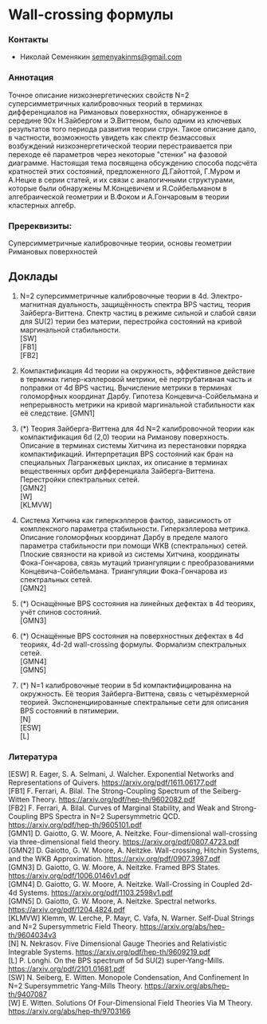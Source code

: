 # Wall-crossing формулы

### Контакты

* Николай Семенякин <semenyakinms@gmail.com>

### Аннотация
Точное описание низкоэнергетических свойств N=2 суперсимметричных калибровочных теорий в терминах дифференциалов на Римановых поверхностях, обнаруженное в середине 90х Н.Зайбергом и Э.Виттеном, было одним из ключевых результатов того периода развития теории струн. Такое описание дало, в частности, возможность увидеть как спектр безмассовых возбуждений низкоэнергетической теории перестраивается при переходе её параметров через некоторые "стенки" на фазовой диаграмме. Настоящая тема посвящена обсуждению способа подсчёта кратностей этих состояний, предложенного Д.Гайоттой, Г.Муром и А.Нецке в серии статей, и их связи с аналогичными структурами, которые были обнаружены М.Концевичем и Я.Сойбельманом в алгебраической геометрии и В.Фоком и А.Гончаровым в теории кластерных алгебр.  

### Пререквизиты:
Суперсимметричные калибровочные теории, основы геометрии Римановых поверхностей  

## Доклады

1. N=2 суперсимметричные калибровочные теории в 4d. Электро-магнитная дуальность, защищённость спектра BPS частиц, теория Зайберга-Виттена. Спектр частиц в режиме сильной и слабой связи для SU(2) терии без материи, перестройка состояний на кривой маргинальной стабильности.  
[SW]  
[FB1]  
[FB2]  

2. Компактификация 4d теории на окружность, эффективное действие в терминах гипер-кэллеровой метрики, её пертрубативная часть и поправки от 4d BPS частиц. Вычисление метрики в терминах голоморфных координат Дарбу. Гипотеза Концевича-Сойбельмана и непрерывность метрики на кривой маргинальной стабильности как её следствие.
[GMN1]  

3. (*) Теория Зайберга-Виттена для 4d N=2 калибровочной теории как компактификация 6d (2,0) теории на Риманову поверхность. Описание в терминах системы Хитчина из перестановки порядка компактификаций. Интерпретация BPS состояний как бран на специальных Лагранжевых циклах, их описание в терминах вещественных орбит дифференциала Зайберга-Виттена. Перестройки спектральных сетей.  
[GMN2]  
[W]  
[KLMVW]  

4. Система Хитчина как гиперкэллеров фактор, зависимость от комплексного параметра стабильности. Гиперкэллерова метрика. Описание голоморфных координат Дарбу в пределе малого параметра стабильности при помощи WKB (спектральных) сетей. Плоские связности на кривой из системы Хитчина, координаты Фока-Гончарова, связь мутаций триангуляции с преобразованиями Концевича-Сойбельмана. Триангуляции Фока-Гончарова из спектральных сетей.  
[GMN2]  

5. (*) Оснащённые BPS состояния на линейных дефектах в 4d теориях, учёт спинов состояний.  
[GMN3]  

6. (*) Оснащённые BPS состояния на поверхностных дефектах в 4d теориях, 4d-2d wall-crossing формулы. Формализм спектральных сетей.  
[GMN4]  
[GMN5]  

7. (*) N=1 калибровочные теории в 5d компактифицированна на окружность. Её теория Зайберга-Виттена, связь с четырёхмерной теорией. Экспоненциированные спектральные сети для описания BPS состояний в пятимерии.  
[N]  
[ESW]  
[L]  

### Литература
[ESW] R. Eager, S. A. Selmani, J. Walcher. Exponential Networks and Representations of Quivers. <https://arxiv.org/pdf/1611.06177.pdf>  
[FB1] F. Ferrari, A. Bilal. The Strong-Coupling Spectrum of the Seiberg-Witten Theory. <https://arxiv.org/pdf/hep-th/9602082.pdf>  
[FB2] F. Ferrari, A. Bilal. Curves of Marginal Stability, and Weak and Strong-Coupling BPS Spectra in N=2 Supersymmetric QCD. <https://arxiv.org/pdf/hep-th/9605101.pdf>  
[GMN1] D. Gaiotto, G. W. Moore, A. Neitzke. Four-dimensional wall-crossing via three-dimensional field theory. <https://arxiv.org/pdf/0807.4723.pdf>  
[GMN2] D. Gaiotto, G. W. Moore, A. Neitzke. Wall-crossing, Hitchin Systems, and the WKB Approximation. <https://arxiv.org/pdf/0907.3987.pdf>  
[GMN3] D. Gaiotto, G. W. Moore, A. Neitzke. Framed BPS States. <https://arxiv.org/pdf/1006.0146v1.pdf>  
[GMN4] D. Gaiotto, G. W. Moore, A. Neitzke. Wall-Crossing in Coupled 2d-4d Systems. <https://arxiv.org/pdf/1103.2598v1.pdf>  
[GMN5] D. Gaiotto, G. W. Moore, A. Neitzke. Spectral networks. <https://arxiv.org/pdf/1204.4824.pdf>  
[KLMVW] Klemm, W. Lerche, P. Mayr, C. Vafa, N. Warner. Self-Dual Strings and N=2 Supersymmetric Field Theory. <https://arxiv.org/abs/hep-th/9604034v3>  
[N] N. Nekrasov. Five Dimensional Gauge Theories and Relativistic Integrable Systems. <https://arxiv.org/pdf/hep-th/9609219.pdf>  
[L] P. Longhi. On the BPS spectrum of 5d SU(2) super-Yang-Mills. <https://arxiv.org/pdf/2101.01681.pdf>  
[SW] N. Seiberg, E. Witten. Monopole Condensation, And Confinement In N=2 Supersymmetric Yang-Mills Theory. <https://arxiv.org/abs/hep-th/9407087>  
[W] E. Witten. Solutions Of Four-Dimensional Field Theories Via M Theory. <https://arxiv.org/abs/hep-th/9703166>  
